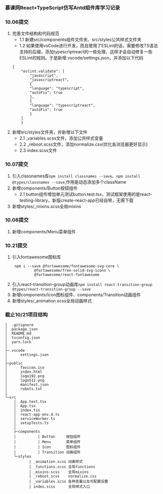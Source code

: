 ### 慕课网React+TypeScript仿写Antd组件库学习记录

### 10.06提交
1. 完善文件结构和代码规范
    - 1.1 新建src/components组件文件夹、src/styles公共样式文件夹
    - 1.2 如果使用vsCode进行开发，而且使用了ESLint的话，需要修改TS语法支持的后缀，添加typescriptreact的一些处理，这样才会自动修复一些ESLint的规则。于是新增.vscode/settings.json，并添加以下代码
    ```
    {
        "eslint.validate": [
            "javascript",
            "javascriptreact",
            {
            "language": "typescript",
            "autoFix": true
            },
            {
            "language": "typescriptreact",
            "autoFix": true
            }
        ]
        }
    ```
2. 新增src/styles文件夹，并新增以下文件
    - 2.1 _variables.scss文件，添加公共样式变量
    - 2.2 _reboot.scss文件，添加normalize.css(优化各浏览器更好显示)
    - 2.3 index.scss文件

### 10.07提交
1. 引入classnames库`npm install classnames --save`、`npm install @types/classnames --save`,作用是动态添加多个className
2. 新增components/Button按钮组件
    - 2.1 button组件增加单元测试button.test.tsx，测试框架使用的是react-testing-library，新版create-react-app已经自带，无需下载
3. 新增styles/_mixins.scss全局mixins

### 10.08提交
1. 新增components/Menu菜单组件

### 10.21提交
1. 引入fontawesome图标库
   ```
    npm i --save @fortawesome/fontawesome-svg-core \
             @fortawesome/free-solid-svg-icons \
             @fortawesome/react-fontawesome
   ```
2. 引入react-transition-group动画库`npm install react-transition-group @types/react-transition-group --save`
3. 新增components/Icon图标组件、components/Transition动画组件
4. 新增styles/_animation.scss全局动画样式

### 截止10/21项目结构
```
│  .gitignore  
│  package.json  
│  README.md  
│  tsconfig.json  
│  yarn.lock  
│    
├─.vscode  
│      settings.json  
│                
├─public  
│      favicon.ico  
│      index.html  
│      logo192.png  
│      logo512.png  
│      manifest.json  
│      robots.txt  
│        
└─src  
    │  App.test.tsx  
    │  App.tsx  
    │  index.tsx 
    │  react-app-env.d.ts  
    │  serviceWorker.ts  
    │  setupTests.ts  
    │  
    ├─components  
    |          | Button     按钮组件
    |          | Menu       菜单组件
    |          | Icon       图标组件
    |          | Transition 动画组件
    └─styles
           | _animation.scss 动画样式    
           │ _functions.scss 全局functions  
           │ _mixins.scss    全局mixins  
           | _reboot.scss    normalize.css
           │ _variables.scss 各种变量以及可配置设置  
           | index.scss      全局样式入口
```